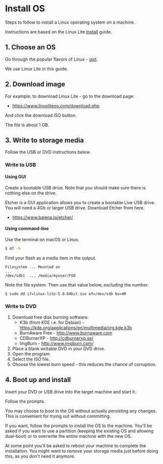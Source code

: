 # Install OS

Steps to follow to install a Linux operating system on a machine.

Instructions are based on the Linux Lite [Install](https://www.linuxliteos.com/manual/install.html) guide.


## 1. Choose an OS

Go through the popular flavors of Linux - [gist](https://gist.github.com/MichaelCurrin/eeb0ba4943291aa3ed3a14c8ebece891).

We use Linux Lite in this guide.


## 2. Download image

For example, to download Linux Lite - go to the download page:

- https://www.linuxliteos.com/download.php

And click the download ISO button.

The file is about 1 GB.


## 3. Write to storage media

Follow the USB or DVD instructions below.

### Write to USB

#### Using GUI

Create a bootable USB drive. Note that you should make sure there is nothing else on the drive.

Etcher is a GUI application allows you to create a bootable Live USB drive. You will need a 4Gb or larger USB drive. Download Etcher from here.

- https://www.balena.io/etcher/

#### Using command-line

Use the terminal on macOS or Linux.

```sh
$ df -h
```

Find your flash as a media item in the output.

```
Filesystem ... Mounted on
...
/dev/sdb1  ... /media/myuser/FOO
```

Note the file system. Then use that value below, _excluding_ the number.

```sh		
$ sudo dd if=linux-lite-5.0-64bit.iso of=/dev/sdb bs=4M
```

### Write to DVD

1. Download free disk burning software.
    - K3b (from KDE i.e. for Debian) - https://kde.org/applications/en/multimedia/org.kde.k3b
    - BurnAware Free - http://www.burnaware.com
    - CDBurnerXP - http://cdburnerxp.se/
    - ImgBurn - http://www.imgburn.com/
1. Place a blank writable DVD in your DVD drive.
1. Open the program
1. Select the ISO file.
1. Choose the lowest burn speed - this reduces the chance of corruption.


## 4. Boot up and install

Insert your DVD or USB drive into the target machine and start it.

Follow the prompts.

You may choose to boot in the OS without actually persisting any changes. This is convenient for trying out without committing.

If you want, follow the prompts to install the OS to the machine. You'll be asked if you want to use a partition (keeping the existing OS and allowing dual-boot) or to overwrite the entire machine with the new OS.

At some point you'll be asked to reboot your machine to complete the installation. You might want to remove your storage media just before doing this, as you don't need it anymore.
